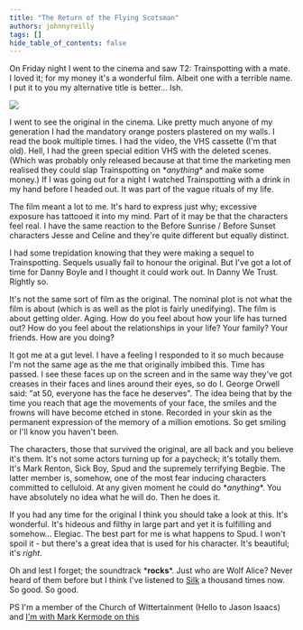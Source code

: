 ```yaml
---
title: "The Return of the Flying Scotsman"
authors: johnnyreilly
tags: []
hide_table_of_contents: false
---
```

On Friday night I went to the cinema and saw T2: Trainspotting with a mate. I loved it; for my money it's a wonderful film. Albeit one with a terrible name. I put it to you my alternative title is better... Ish.

![](https://blogger.googleusercontent.com/img/b/R29vZ2xl/AVvXsEgwZrO9ZIUwLTXQZHQLl5p3XCxonnIlEWchCIsHdCV6TagU0BjWmhowLKX4oCoGuQJHHTZjJkaRg1CWOgLbuIbBNSzBLc0yJl6ZVwvkAgpw2nsII2PRkRtWu3kVzlkbQyrMm_U3PwRY1Go/s400/Trainspotting-2.jpg)

I went to see the original in the cinema. Like pretty much anyone of my generation I had the mandatory orange posters plastered on my walls. I read the book multiple times. I had the video, the VHS cassette (I'm that old). Hell, I had the green special edition VHS with the deleted scenes. (Which was probably only released because at that time the marketing men realised they could slap Trainspotting on \**anything*\* and make some money.) If I was going out for a night I watched Trainspotting with a drink in my hand before I headed out. It was part of the vague rituals of my life.

The film meant a lot to me. It's hard to express just why; excessive exposure has tattooed it into my mind. Part of it may be that the characters feel real. I have the same reaction to the Before Sunrise / Before Sunset characters Jesse and Celine and they're quite different but equally distinct.

I had some trepidation knowing that they were making a sequel to Trainspotting. Sequels usually fail to honour the original. But I've got a lot of time for Danny Boyle and I thought it could work out. In Danny We Trust. Rightly so.

It's not the same sort of film as the original. The nominal plot is not what the film is about (which is as well as the plot is fairly unedifying). The film is about getting older. Aging. How do you feel about how your life has turned out? How do you feel about the relationships in your life? Your family? Your friends. How are you doing?

It got me at a gut level. I have a feeling I responded to it so much because I'm not the same age as the me that originally imbibed this. Time has passed. I see these faces up on the screen and in the same way they've got creases in their faces and lines around their eyes, so do I. George Orwell said: "at 50, everyone has the face he deserves". The idea being that by the time you reach that age the movements of your face, the smiles and the frowns will have become etched in stone. Recorded in your skin as the permanent expression of the memory of a million emotions. So get smiling or I'll know you haven't been.

The characters, those that survived the original, are all back and you believe it's them. It's not some actors turning up for a paycheck; it's totally them. It's Mark Renton, Sick Boy, Spud and the supremely terrifying Begbie. The latter member is, somehow, one of the most fear inducing characters committed to celluloid. At any given moment he could do \**anything*\*. You have absolutely no idea what he will do. Then he does it.

If you had any time for the original I think you should take a look at this. It's wonderful. It's hideous and filthy in large part and yet it is fulfilling and somehow... Elegiac. The best part for me is what happens to Spud. I won't spoil it - but there's a great idea that is used for his character. It's beautiful; it's *right*.

Oh and lest I forget; the soundtrack \***rocks**\*. Just who are Wolf Alice? Never heard of them before but I think I've listened to [Silk](<https://youtu.be/mEASmSwndnw?t=1m2s>) a thousand times now. So good. So good.

PS I'm a member of the Church of Wittertainment (Hello to Jason Isaacs) and [I'm with Mark Kermode on this](<https://youtu.be/oi8a3c1a6gc>)


